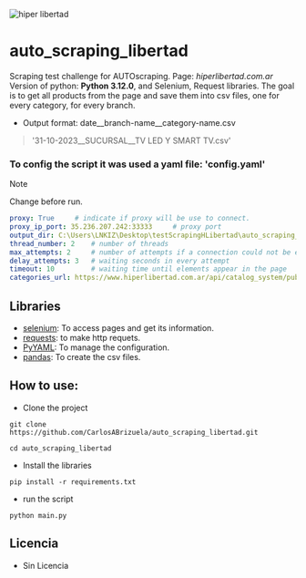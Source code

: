 
![hiper libertad](https://hiperlibertad.vtexassets.com/assets/vtex/assets-builder/hiperlibertad.fizzmod-theme/1.17.1/img/retailStoreLogo___647637fa923edf985acb24aa6915109e.svg)
# auto_scraping_libertad
Scraping test challenge for AUTOscraping. Page: _hiperlibertad.com.ar_
Version of python: **Python 3.12.0**, and Selenium, Request libraries.
The goal is to get all products from the page and save them into csv files, one for every category, for every branch.
 
* Output format: date__branch-name__category-name.csv
>'31-10-2023__SUCURSAL__TV LED Y SMART TV.csv'

### To config the script it was used a yaml file: 'config.yaml'
> [!NOTE]
> Change before run.
```yaml
proxy: True     # indicate if proxy will be use to connect.
proxy_ip_port: 35.236.207.242:33333     # proxy port 
output_dir: C:\Users\LNKIZ\Desktop\testScrapingHLibertad\auto_scraping_libertad\salida  # folder dir where files will be saved
thread_number: 2    # number of threads
max_attempts: 2     # number of attempts if a connection could not be established.
delay_attempts: 3   # waiting seconds in every attempt
timeout: 10         # waiting time until elements appear in the page
categories_url: https://www.hiperlibertad.com.ar/api/catalog_system/pub/category/tree/3 # url to categories json file.
```
## Libraries
- [selenium](https://selenium-python.readthedocs.io/index.html#): To access pages and get its information.
- [requests](https://requests.readthedocs.io/): to make http requets.
- [PyYAML](https://pyyaml.org/): To manage the configuration.
- [pandas](https://pandas.pydata.org/docs/index.html): To create the csv files.

## How to use:
- Clone the project
```
git clone https://github.com/CarlosABrizuela/auto_scraping_libertad.git 
```
```
cd auto_scraping_libertad
```
- Install the libraries
```
pip install -r requirements.txt
```
- run the script
```
python main.py
```

## Licencia
- Sin Licencia

